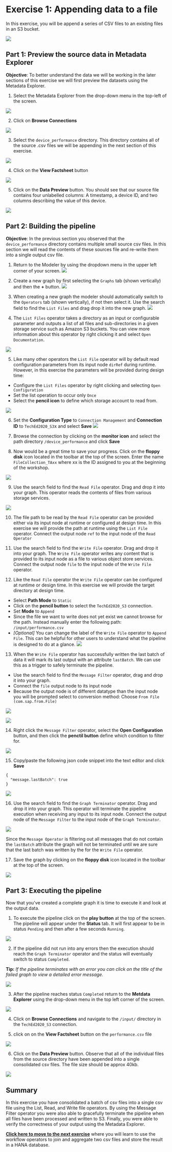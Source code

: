 # Exercise 1: Appending data to a file

In this exercise, you will be append a series of CSV files to an existing files in an S3 bucket.

  ![](/exercises/ex0/images/completedModel.png)

## Part 1: Preview the source data in Metadata Explorer

**Objective**: To better understand the data we will be working in the later sections of this exercise we will first preview the datasets using the Metadata Explorer.

1. Select the Metadata Explorer from the drop-down menu in the top-left of the screen.

  ![](/exercises/ex0/images/dropdown_metadataExplorer.png)

2. Click on **Browse Connections**

  ![](/exercises/ex0/images/browseConnections.png)

3. Select the ```device_performance``` directory. This directory contains all of the source .csv files we will be appending in the next section of this exercise.

  ![](/exercises/ex0/images/directory_device_performance.png)

4. Click on the **View Factsheet** button

  ![](/exercises/ex0/images/button_viewFactsheet.png)

5. Click on the **Data Preview** button. You should see that our source file contains four unlabelled columns: A timestamp, a device ID, and two columns describing the value of this device.

  ![](/exercises/ex0/images/button_dataPreview.png)

## Part 2: Building the pipeline

**Objective**: In the previous section you observed that the ```device_performance``` directory contains multiple small source csv files. In this section we will read the contents of these sources file and re-write them into a single output csv file.

1. Return to the  Modeler by using the dropdown menu in the upper left corner of your screen.
  ![](/exercises/ex0/images/dropdown_pipelineModeler.png)

2. Create a new graph by first selecting the `Graphs` tab (shown vertically) and then the **+** button.
  ![](/exercises/ex0/images/createGraph.png)


3. When creating a new graph the modeler should automatically switch to the `Operators` tab (shown vertically), if not then select it. Use the search field to find the `List Files` and drag drop it into the new graph.
  ![](/exercises/ex0/images/operator_listFiles.png)

4. The `List Files` operator takes a directory as an input or configurable parameter and outputs a list of all files and sub-directories in a given storage service such as Amazon S3 buckets. You can view more information about this operator by right clicking it and select `Open Documentation`.

  ![](/exercises/ex0/images/doc_listFiles.png)

5. Like many other operators the `List File` operator will by default read configuration parameters from its input node `dirRef` during runtime. However, in this exercise the parameters will be provided during design time:
  - Configure the `List Files` operator by right clicking and selecting `Open Configuration`
  - Set the list operation to occur only `Once`
  - Select the **pencil icon** to define which storage account to read from.

  ![](/exercises/ex0/images/configure_listFiles.png)

6. Set the **Configuration Type** to `Connection Management`  and **Connection ID** to `TechEd2020_S3`x and select **Save**
 ![](/exercises/ex0/images/s3_Connection.png)

7. Browse the connection by clicking on the **monitor icon** and select the path directory `/device_performance` and click **Save**

8. Now would be a great time to save your progress. Click on the **floppy disk** icon located in the toolbar at the top of the screen. Enter the name `FileCollection_TAxx` where xx is the ID assigned to you at the beginning of the workshop.

  ![](/exercises/ex0/images/saveGraph.png)

9. Use the search field to find the `Read File` operator. Drag and drop it into your graph. This operator reads the contents of files from various storage services.

  ![](/exercises/ex0/images/operator_readFile.png)

10. The file path to be read by the `Read File` operator can be provided either via its input node at runtime or configured at design time. In this exercise we will provide the path at runtime using the `List File` operator. Connect the output node `ref`  to the input node of the `Read Operator`

11. Use the search field to find the `Write File` operator.  Drag and drop it into your graph. The `Write File` operator writes any content that is provided to its input node as a file to various object store services. Connect the output node `file` to the input node of the `Write File` operator.

12. Like the `Read File` operator the `Write File` operator can be configured at runtime or design time. In this exercise we will provide the target directory at design time.
- Select **Path Mode** to `Static`
- Click on the **pencil button** to select the `TechEd2020_S3` connection.
- Set **Mode** to `Append`
- Since the file we want to write does not yet exist we cannot browse for the path. Instead manually enter the following path: `/input/performance.csv`
- *\[Optional\]* You can change the label of the `Write File` operator to `Append File`. This can be helpful for other users to understand what the pipeline is designed to do at a glance.
  ![](/exercises/ex0/images/configure_writeFile.png)

13. When the `Write File` operator has successfully written the last batch of data it will mark its last output with an attribute `lastBatch`. We can use this as a trigger to safely terminate the pipeline.
  - Use the search field to find the `Message Filter` operator, drag and drop it into your graph.
  - Connect the `file` output node to its input node
  - Because the output node is of different datatype than the input node you will be prompted select to conversion method: Choose `From File (com.sap.from.File)`

  ![](/exercises/ex0/images/operator_messageFilter.png)

  ![](/exercises/ex0/images/conversion_fromFile.png)

14. Right click the `Message Filter` operator, select the **Open Configuration** button, and then click the **penctil button** define which condition to filter for.

  ![](/exercises/ex0/images/configure_messageFilter.png)

15. Copy/paste the following json code snippet into the text editor and click **Save**
  ```
  {
  	"message.lastBatch": true
  }
  ```
  ![](/exercises/ex0/images/editProperty_messageFilter.png)


16. Use the search field to find the `Graph Terminator` operator. Drag and drop it into your graph. This operator will terminate the pipeline execution when receiving any input to its input node. Connect the output node of the `Message Filter` to the input node of the `Graph Terminator`.

  ![](/exercises/ex0/images/operator_graphTerminator.png)

  Since the `Message Operator` is filtering out all messages that do not contain the `lastBatch` attribute the graph will not be terminated until we are sure that the last batch was written by the  for the `Write File` operator.

17. Save the graph by clicking on the **floppy disk** icon located in the toolbar at the top of the screen.

  ![](/exercises/ex0/images/saveGraphAgain.png)

## Part 3: Executing the pipeline

Now that you've created a complete graph it is time to execute it and look at the output data.

1. To execute the pipeline click on the **play button** at the top of the screen. The pipeline will appear under the **Status** tab. It will first appear to be in status ``Pending`` and then after a few seconds ``Running``.

  ![](/exercises/ex0/images/runGraph.png)

2. If the pipeline did not run into any errors then the execution should reach the `Graph Terminator` operator and the status will eventually switch to status `Completed`.

  **Tip:** *If the pipeline terminates with an error you can click on the title of the failed graph to view a detailed error message.*

  ![](/exercises/ex0/images/deadGraph.png)

3. After the pipeline reaches status `Completed` return to the **Metdata Explorer** using the drop-down menu in the top left corner of the screen.

  ![](/exercises/ex0/images/goTometadataExplorer.png)

4. Click on **Browse Connections** and navigate to the `/input/` directory in the `TechEd2020_S3` connection.

5.  click on on the **View Factsheet** button on the `performance.csv` file

  ![](/exercises/ex0/images/performance_viewFactsheet.png)


6. Click on the **Data Preview** button. Observe that all of the individual files from the source directory have been appended into a single consolidated csv files. The file size should be approx 40kb.

  ![](/exercises/ex0/images/performance_dataPreview.png)

## Summary  

In this exercise you have consolidated a batch of csv files into a single csv file using the List, Read, and Write file operators. By using the Message Filter operator you were also able to gracefully terminate the pipeline when all files have been processed and written to S3. Finally, you were able to verify the correctness of your output using the Metadata Explorer.

[**Click here to move to the next exercise**](/exercises/ex1/README.md)  where you will learn to use the workflow operators to join and aggregate two csv files and store the result in a HANA database.
